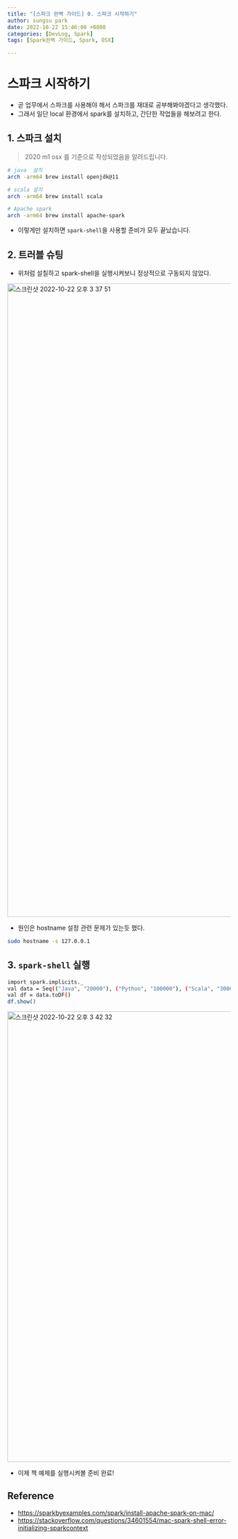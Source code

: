 ```yaml
---
title: "[스파크 완벽 가이드] 0. 스파크 시작하기"
author: sungsu park
date: 2022-10-22 15:46:00 +0800
categories: [DevLog, Spark]
tags: [Spark완벽 가이드, Spark, OSX]

---
```


# 스파크 시작하기
- 곧 업무에서 스파크를 사용해야 해서 스파크를 재대로 공부해봐야겠다고 생각했다.
- 그래서 일단 local 환경에서 spark를 설치하고, 간단한 작업들을 해보려고 한다.

## 1. 스파크 설치
> 2020 m1 osx 를 기준으로 작성되었음을 알려드립니다.

``` sh
# java  설치
arch -arm64 brew install openjdk@11

# scala 설치
arch -arm64 brew install scala

# Apache spark
arch -arm64 brew install apache-spark
```

- 이렇게만 설치하면 `spark-shell`을 사용할 준비가 모두 끝났습니다.

## 2. 트러블 슈팅
- 위처럼 설칠하고 spark-shell을 실행시켜보니 정상적으로 구동되지 않았다.

<img width="1427" alt="스크린샷 2022-10-22 오후 3 37 51" src="https://user-images.githubusercontent.com/6982740/197324431-23f7ce89-ffc0-4575-bd8e-b39a781b9926.png">

- 원인은 hostname 설정 관련 문제가 있는듯 했다.

``` sh
sudo hostname -s 127.0.0.1
```

## 3. `spark-shell` 실행

``` sh
import spark.implicits._
val data = Seq(("Java", "20000"), ("Python", "100000"), ("Scala", "3000"))
val df = data.toDF()
df.show()
```

<img width="1015" alt="스크린샷 2022-10-22 오후 3 42 32" src="https://user-images.githubusercontent.com/6982740/197324586-ddf96487-fff5-49e9-87d0-3997d71c00d5.png">

- 이제 책 예제를 실행시켜볼 준비 완료!




## Reference
- https://sparkbyexamples.com/spark/install-apache-spark-on-mac/
- https://stackoverflow.com/questions/34601554/mac-spark-shell-error-initializing-sparkcontext


